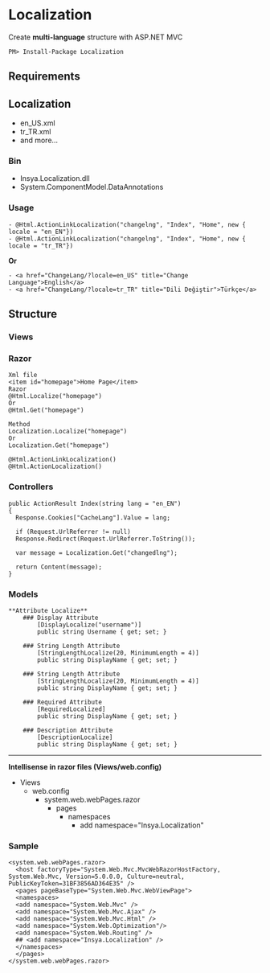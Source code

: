 Localization
============

Create **multi-language** structure with ASP.NET MVC

	PM> Install-Package Localization

Requirements
---------------  

## Localization
  - en_US.xml
  - tr_TR.xml
  - and more...
  
### Bin
  - Insya.Localization.dll
  - System.ComponentModel.DataAnnotations

### Usage
    - @Html.ActionLinkLocalization("changelng", "Index", "Home", new { locale = "en_EN"})
    - @Html.ActionLinkLocalization("changelng", "Index", "Home", new { locale = "tr_TR"})
  
  **Or**
    
    - <a href="ChangeLang/?locale=en_US" title="Change Language">English</a>
    - <a href="ChangeLang/?locale=tr_TR" title="Dili Değiştir">Türkçe</a>


Structure
---------------

### Views

### Razor
	Xml file
    <item id="homepage">Home Page</item>
    Razor
    @Html.Localize("homepage")
    Or
    @Html.Get("homepage")
    
    Method
    Localization.Localize("homepage")
    Or
    Localization.Get("homepage")
    
    @Html.ActionLinkLocalization()
    @Html.ActionLocalization()

### Controllers

```
public ActionResult Index(string lang = "en_EN")
{
  Response.Cookies["CacheLang"].Value = lang;
  
  if (Request.UrlReferrer != null)
  Response.Redirect(Request.UrlReferrer.ToString());
  
  var message = Localization.Get("changedlng");
  
  return Content(message);
}
```

### Models
	
	**Attribute Localize**
		### Display Attribute 
			[DisplayLocalize("username")]
			public string Username { get; set; }

		### String Length Attribute 
			[StringLengthLocalize(20, MinimumLength = 4)]
			public string DisplayName { get; set; }

		### String Length Attribute 
			[StringLengthLocalize(20, MinimumLength = 4)]
			public string DisplayName { get; set; }

		### Required Attribute 
			[RequiredLocalized]
			public string DisplayName { get; set; }
		
		### Description Attribute 
			[DescriptionLocalize]
			public string DisplayName { get; set; }

----------

**Intellisense in razor files (Views/web.config)**
- Views
	- web.config
		- system.web.webPages.razor
			- pages
            	- namespaces
            		- add namespace="Insya.Localization" 

### Sample 

```
<system.web.webPages.razor>
  <host factoryType="System.Web.Mvc.MvcWebRazorHostFactory, System.Web.Mvc, Version=5.0.0.0, Culture=neutral, PublicKeyToken=31BF3856AD364E35" />
  <pages pageBaseType="System.Web.Mvc.WebViewPage">
  <namespaces>
  <add namespace="System.Web.Mvc" />
  <add namespace="System.Web.Mvc.Ajax" />
  <add namespace="System.Web.Mvc.Html" />
  <add namespace="System.Web.Optimization"/>
  <add namespace="System.Web.Routing" />
  ## <add namespace="Insya.Localization" />
  </namespaces>
  </pages>
</system.web.webPages.razor>
```
